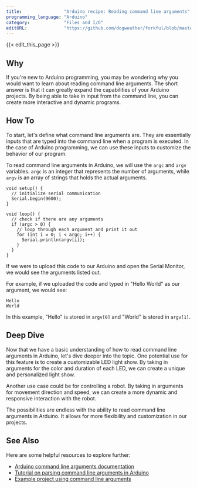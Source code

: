 ```yaml
---
title:                "Arduino recipe: Reading command line arguments"
programming_language: "Arduino"
category:             "Files and I/O"
editURL:              "https://github.com/dogweather/forkful/blob/master/content/en/arduino/reading-command-line-arguments.md"
---
```


{{< edit_this_page >}}

## Why

If you're new to Arduino programming, you may be wondering why you would want to learn about reading command line arguments. The short answer is that it can greatly expand the capabilities of your Arduino projects. By being able to take in input from the command line, you can create more interactive and dynamic programs.

## How To

To start, let's define what command line arguments are. They are essentially inputs that are typed into the command line when a program is executed. In the case of Arduino programming, we can use these inputs to customize the behavior of our program.

To read command line arguments in Arduino, we will use the `argc` and `argv` variables. `argc` is an integer that represents the number of arguments, while `argv` is an array of strings that holds the actual arguments.

```Arduino
void setup() {
  // initialize serial communication
  Serial.begin(9600);
}

void loop() {
  // check if there are any arguments
  if (argc > 0) {
    // loop through each argument and print it out
    for (int i = 0; i < argc; i++) {
      Serial.println(argv[i]);
    }
  }
}
```

If we were to upload this code to our Arduino and open the Serial Monitor, we would see the arguments listed out.

For example, if we uploaded the code and typed in "Hello World" as our argument, we would see:

```
Hello
World
```

In this example, "Hello" is stored in `argv[0]` and "World" is stored in `argv[1]`.

## Deep Dive

Now that we have a basic understanding of how to read command line arguments in Arduino, let's dive deeper into the topic. One potential use for this feature is to create a customizable LED light show. By taking in arguments for the color and duration of each LED, we can create a unique and personalized light show.

Another use case could be for controlling a robot. By taking in arguments for movement direction and speed, we can create a more dynamic and responsive interaction with the robot.

The possibilities are endless with the ability to read command line arguments in Arduino. It allows for more flexibility and customization in our projects.

## See Also

Here are some helpful resources to explore further:

- [Arduino command line arguments documentation](https://www.arduino.cc/reference/en/language/functions/communication/serial/readstringuntil/)
- [Tutorial on parsing command line arguments in Arduino](https://blog.arduino.cc/2019/01/11/parsing-command-line-arguments-in-arduino-code/)
- [Example project using command line arguments](https://www.instructables.com/id/Control-A-Pixy-Using-Command-Line-Arguments-on-An/)